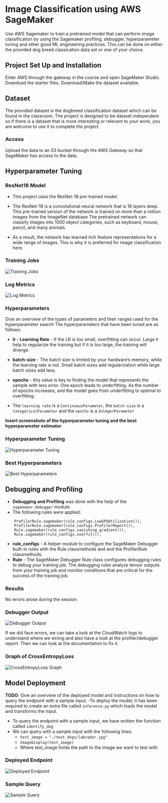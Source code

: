 # Image Classification using AWS SageMaker

Use AWS Sagemaker to train a pretrained model that can perform image classification by using the Sagemaker profiling, debugger, hyperparameter tuning and other good ML engineering practices. This can be done on either the provided dog breed classication data set or one of your choice.

## Project Set Up and Installation
Enter AWS through the gateway in the course and open SageMaker Studio. 
Download the starter files.
Download/Make the dataset available. 

## Dataset
The provided dataset is the dogbreed classification dataset which can be found in the classroom.
The project is designed to be dataset independent so if there is a dataset that is more interesting or relevant to your work, you are welcome to use it to complete the project.

### Access
Upload the data to an S3 bucket through the AWS Gateway so that SageMaker has access to the data. 

## Hyperparameter Tuning
### ResNet18 Model
- This project uses the ResNet-18 pre-trained model. 

- The ResNet-18 is a convolutional neural network that is 18 layers deep. This pre-trained version of the network is trained on more than a million images from the ImageNet database The pretrained network can classify images into 1000 object categories, such as keyboard, mouse, pencil, and many animals. 
- As a result, the network has learned rich feature representations for a wide range of images. This is why it is preferred for image classification here.

### Training Jobs
![Training Jobs](https://github.com/deeptea22/dog-breed-classification-udacity-aws/blob/main/Relevant%20Screenshots/Training_jobs.png)
### Log Metrics
![Log Metrics](https://github.com/deeptea22/dog-breed-classification-udacity-aws/blob/main/Relevant%20Screenshots/Log_Metrics_Graph.PNG)

### Hyperparameters
 Give an overview of the types of parameters and their ranges used for the hyperparameter search
 The hyperparameters that have been tuned are as follows:
 
 - **lr - Learning Rate** - If the LR is too small, overfitting can occur. Large lr help to regularize the training but if it is too large, the training will diverge.
 - **batch-size** - The batch size is limited by your hardware’s memory, while the learning rate is not. Small batch sizes add regularization while large batch sizes add less.
 - **epochs** - this value is key to finding the model that represents the sample with less error. One epoch leads to underfitting. As the number of epochs increases, and the model goes from underfitting to optimal to overfitting.

- The `learning rate` is a `ContinuousParameter`, the `batch-size` is a `CategoricalParameter` and the `epochs` is a `IntegerParameter` 

**Insert screenshots of the hyperparameter tuning and the best hyperparameter estimator**
### Hyperparameter Tuning
![Hyperparameter Tuning](https://github.com/deeptea22/dog-breed-classification-udacity-aws/blob/main/Relevant%20Screenshots/Hyperparameter_training.png)

### Best Hyperparameters
![Best Hyperparameters](https://github.com/deeptea22/dog-breed-classification-udacity-aws/blob/main/Relevant%20Screenshots/best_hyperparameters.png)

## Debugging and Profiling

- **Debugging and Profiling** was done with the help of the `sagemaker.debugger` module.
- The following rules were applied:
``` 
    ProfilerRule.sagemaker(rule_configs.LowGPUUtilization()),
    ProfilerRule.sagemaker(rule_configs.ProfilerReport()),
    Rule.sagemaker(rule_configs.vanishing_gradient()),
    Rule.sagemaker(rule_configs.overfit()),
```
- **rule_configs** - A helper module to configure the SageMaker Debugger built-in rules with the 
Rule classmethods and and the ProfilerRule classmethods.
- **Rule** - The SageMaker Debugger Rule class configures debugging rules to debug your training job. The debugging rules analyze tensor outputs from your training job and monitor conditions that are critical for the success of the training job.

### Results
No errors arose during the session.
### Debugger Output
![Debugger Output](https://github.com/deeptea22/dog-breed-classification-udacity-aws/blob/main/Relevant%20Screenshots/debugger_output.PNG)

If we did face errors, we can take a look at the CloudWatch logs to understand where we wrong and also have a look at the profiler/debugger report. Then we can look at the documentation to fix it.
### Graph of CrossEntropyLoss
![CrossEntropyLoss Graph](https://github.com/deeptea22/dog-breed-classification-udacity-aws/blob/main/Relevant%20Screenshots/Graph.png)

## Model Deployment
**TODO**: Give an overview of the deployed model and instructions on how to query the endpoint with a sample input.
-To deploy the model, it has been required to create an extra file called `inference.py` which loads the model and transforms the input.
- To query the endpoint with a sample input, we have written the function called `identify_dog`
- We can query with a sample input with the following lines:
	- `test_image = "./test_dogs/labrador.jpg"`
	- `ImageDisplay(test_image)`
	- Where test_image holds the path to the image we want to test with 
	
### Deployed Endpoint
![Deployed Endpoint](https://github.com/deeptea22/dog-breed-classification-udacity-aws/blob/main/Relevant%20Screenshots/endpoint.png)

### Sample Query
![Sample Query](https://github.com/deeptea22/dog-breed-classification-udacity-aws/blob/main/Relevant%20Screenshots/sample_query.png)

